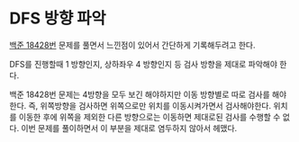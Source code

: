 # DFS 방향 파악

[백준 18428번](https://www.acmicpc.net/problem/18428) 문제를 풀면서 느낀점이 있어서 간단하게 기록해두려고 한다.

DFS를 진행할때 1 방향인지, 상하좌우 4 방향인지 등 검사 방향을 제대로 파악해야 한다. 

백준 18428번 문제는 4방향을 모두 보긴 해야하지만 이동 방향별로 따로 검사를 해야한다. 즉, 위쪽방향을 검사하면 위쪽으로만 위치를 이동시켜가면서 검사해야한다. 위치를 이동한 후에 위쪽을 제외한 다른 방향으로는 이동하면 제대로된 검사를 수행할 수 없다. 이번 문제를 풀이하면서 이 부분을 제대로 염두하지 않아서 헤맸다.

